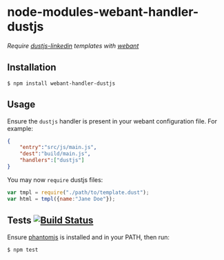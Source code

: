 # node-modules-webant-handler-dustjs

_Require [dustjs-linkedin](https://github.com/linkedin/dustjs) templates with [webant](https://github.com/theakman2/node-modules-webant)_

## Installation

    $ npm install webant-handler-dustjs

## Usage

Ensure the `dustjs` handler is present in your webant configuration file. For example:

````json
{
    "entry":"src/js/main.js",
    "dest":"build/main.js",
    "handlers":["dustjs"]
}
````

You may now `require` dustjs files:

````javascript
var tmpl = require("./path/to/template.dust");
var html = tmpl({name:"Jane Doe"});
````

## Tests [![Build Status](https://travis-ci.org/theakman2/node-modules-webant-handler-dustjs.png?branch=master)](https://travis-ci.org/theakman2/node-modules-webant-handler-dustjs)

Ensure [phantomjs](http://phantomjs.org) is installed and in your PATH, then run:

    $ npm test